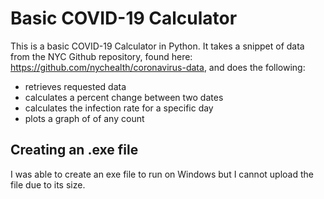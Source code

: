 # Basic COVID-19 Calculator

This is a basic COVID-19 Calculator in Python. It takes a snippet of data from the NYC Github repository, found here: https://github.com/nychealth/coronavirus-data, and does the following:
- retrieves requested data
- calculates a percent change between two dates
- calculates the infection rate for a specific day
- plots a graph of of any count

## Creating an .exe file
I was able to create an exe file to run on Windows but I cannot upload the file due to its size.
